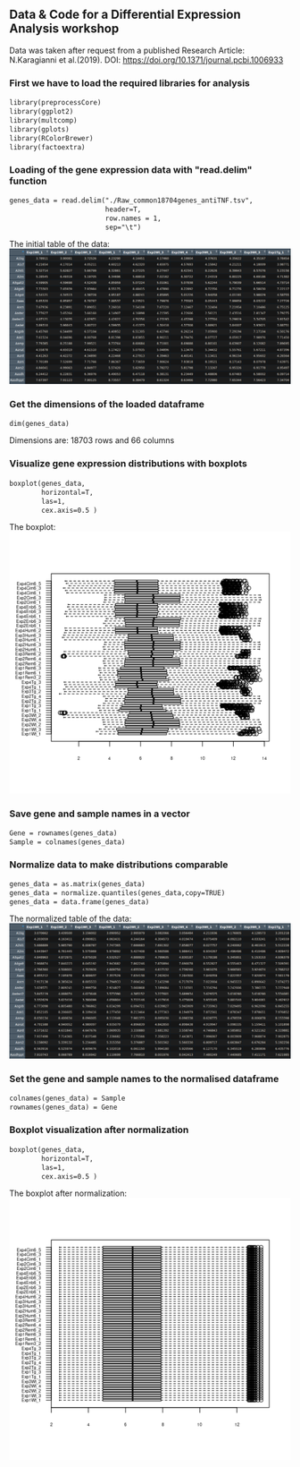 ## Data & Code for a Differential Expression Analysis workshop

Data was taken after request from a published Research Article: N.Karagianni et al.(2019). DOI: https://doi.org/10.1371/journal.pcbi.1006933

### First we have to load the required libraries for analysis
```
library(preprocessCore)
library(ggplot2)
library(multcomp)
library(gplots)
library(RColorBrewer)
library(factoextra)
```

### Loading of the gene expression data with "read.delim" function
```
genes_data = read.delim("./Raw_common18704genes_antiTNF.tsv",
                        header=T,
                        row.names = 1,
                        sep="\t")
```
The initial table of the data:
![1](/img/gene_expression_data_table.png)


### Get the dimensions of the loaded dataframe
```
dim(genes_data)
```
Dimensions are: 18703 rows and 66 columns


### Visualize gene expression distributions with boxplots
```
boxplot(genes_data,
        horizontal=T,
        las=1,
        cex.axis=0.5 )
```
The boxplot:
![2](/img/gene_expression_boxplot.png)


### Save gene and sample names in a vector
```
Gene = rownames(genes_data)
Sample = colnames(genes_data)
```


### Normalize data to make distributions comparable
```
genes_data = as.matrix(genes_data)
genes_data = normalize.quantiles(genes_data,copy=TRUE)
genes_data = data.frame(genes_data)
```
The normalized table of the data:
![3](/img/gene_expression_data_table2.png)


### Set the gene and sample names to the normalised dataframe
```
colnames(genes_data) = Sample
rownames(genes_data) = Gene
```


### Boxplot visualization after normalization
```
boxplot(genes_data,
        horizontal=T,
        las=1,
        cex.axis=0.5 )
```
The boxplot after normalization:
![4](/img/gene_expression_boxplot2.png)




